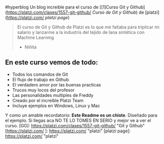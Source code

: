 #hyperblog
Un blog increible para el curso de [[1]Curso Git y Github](https://platzi.com/clases/1557-git-github/ *Curso de Git y Github*) de [platzi](https://platzi.com/ *platzi page*)
>El curso de Git y Github de Platzi es lo que me faltaba para triplicar mi salario y lanzarme a la industris del tejido de lana sintética con Machine Learning
> - Niñita 

## En este curso vemos de todo:
* Todos los comandos de Git 
* El flujo de trabajo en Github
* El verdadero amor por las buenas practicas
* Trucos muy locos del profesor
* Las personalidades multiples de Freddy
* Creado por el increible Platzi Team
* Incluye ejemplos en Windows, Linux y Mac


Y como un amable recordatorio: **Este Readme es un chiste**. Diseñado para el ejemplo. Si llegas aca NO TE LO TOMES EN SERIO y mejor ve a ver el curso. 
[GG]: https://platzi.com/clases/1557-git-github/ "Git y Github"
[https://platzi.com/ ]: https://platzi.com/ "platzi"
[platzi page]: https://platzi.com/ "platzi"